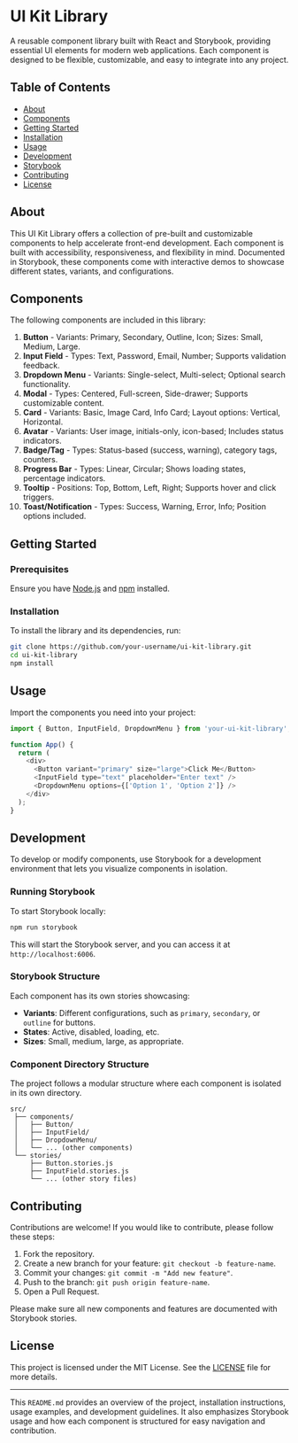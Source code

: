 # UI Kit Library

A reusable component library built with React and Storybook, providing essential UI elements for modern web applications. Each component is designed to be flexible, customizable, and easy to integrate into any project.

## Table of Contents

- [About](#about)
- [Components](#components)
- [Getting Started](#getting-started)
- [Installation](#installation)
- [Usage](#usage)
- [Development](#development)
- [Storybook](#storybook)
- [Contributing](#contributing)
- [License](#license)

## About

This UI Kit Library offers a collection of pre-built and customizable components to help accelerate front-end development. Each component is built with accessibility, responsiveness, and flexibility in mind. Documented in Storybook, these components come with interactive demos to showcase different states, variants, and configurations.

## Components

The following components are included in this library:

1. **Button** - Variants: Primary, Secondary, Outline, Icon; Sizes: Small, Medium, Large.
2. **Input Field** - Types: Text, Password, Email, Number; Supports validation feedback.
3. **Dropdown Menu** - Variants: Single-select, Multi-select; Optional search functionality.
4. **Modal** - Types: Centered, Full-screen, Side-drawer; Supports customizable content.
5. **Card** - Variants: Basic, Image Card, Info Card; Layout options: Vertical, Horizontal.
6. **Avatar** - Variants: User image, initials-only, icon-based; Includes status indicators.
7. **Badge/Tag** - Types: Status-based (success, warning), category tags, counters.
8. **Progress Bar** - Types: Linear, Circular; Shows loading states, percentage indicators.
9. **Tooltip** - Positions: Top, Bottom, Left, Right; Supports hover and click triggers.
10. **Toast/Notification** - Types: Success, Warning, Error, Info; Position options included.

## Getting Started

### Prerequisites

Ensure you have [Node.js](https://nodejs.org/) and [npm](https://www.npmjs.com/) installed.

### Installation

To install the library and its dependencies, run:

```bash
git clone https://github.com/your-username/ui-kit-library.git
cd ui-kit-library
npm install
```

## Usage

Import the components you need into your project:

```javascript
import { Button, InputField, DropdownMenu } from 'your-ui-kit-library';

function App() {
  return (
    <div>
      <Button variant="primary" size="large">Click Me</Button>
      <InputField type="text" placeholder="Enter text" />
      <DropdownMenu options={['Option 1', 'Option 2']} />
    </div>
  );
}
```

## Development

To develop or modify components, use Storybook for a development environment that lets you visualize components in isolation.

### Running Storybook

To start Storybook locally:

```bash
npm run storybook
```

This will start the Storybook server, and you can access it at `http://localhost:6006`.

### Storybook Structure

Each component has its own stories showcasing:
- **Variants**: Different configurations, such as `primary`, `secondary`, or `outline` for buttons.
- **States**: Active, disabled, loading, etc.
- **Sizes**: Small, medium, large, as appropriate.

### Component Directory Structure

The project follows a modular structure where each component is isolated in its own directory.

```
src/
 ├── components/
 │   ├── Button/
 │   ├── InputField/
 │   ├── DropdownMenu/
 │   └── ... (other components)
 └── stories/
     ├── Button.stories.js
     ├── InputField.stories.js
     └── ... (other story files)
```

## Contributing

Contributions are welcome! If you would like to contribute, please follow these steps:

1. Fork the repository.
2. Create a new branch for your feature: `git checkout -b feature-name`.
3. Commit your changes: `git commit -m "Add new feature"`.
4. Push to the branch: `git push origin feature-name`.
5. Open a Pull Request.

Please make sure all new components and features are documented with Storybook stories.

## License

This project is licensed under the MIT License. See the [LICENSE](LICENSE) file for more details.

---

This `README.md` provides an overview of the project, installation instructions, usage examples, and development guidelines. It also emphasizes Storybook usage and how each component is structured for easy navigation and contribution.